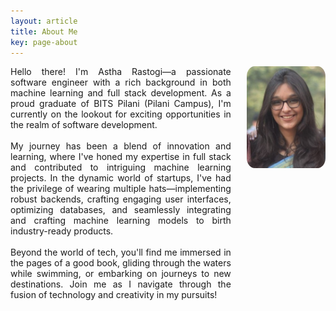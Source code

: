 ```yaml
---
layout: article
title: About Me
key: page-about
---
```

<div style="display: grid; grid-template-columns: 70% 5% 25%">
    <div style="text-align:justify; text-justify: auto;">
        Hello there! I'm Astha Rastogi—a passionate software engineer with a rich background in both machine learning and full stack development. As a proud graduate of BITS Pilani (Pilani Campus), I'm currently on the lookout for exciting opportunities in the realm of software development.
        <br/>
        <br/>
        My journey has been a blend of innovation and learning, where I've honed my expertise in full stack and contributed to intriguing machine learning projects. In the dynamic world of startups, I've had the privilege of wearing multiple hats—implementing robust backends, crafting engaging user interfaces, optimizing databases, and seamlessly integrating and crafting machine learning models to birth industry-ready products.
        <br/>
        <br/>
        Beyond the world of tech, you'll find me immersed in the pages of a good book, gliding through the waters while swimming, or embarking on journeys to new destinations. Join me as I navigate through the fusion of technology and creativity in my pursuits!
    </div>
    <div></div>
    <div>
        <img title="a title" alt="Alt text" src="/Astha_face.jpg" style="border-radius: 10%">
    </div>
</div>